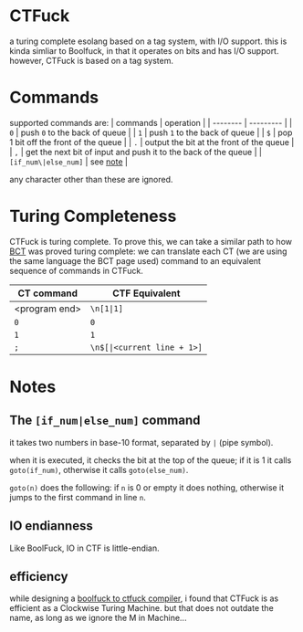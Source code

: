 # CTFuck
a turing complete esolang based on a tag system, with I/O support.
this is kinda simliar to Boolfuck, in that it operates on bits and has I/O support.
however, CTFuck is based on a tag system.

# Commands

supported commands are:
| commands | operation |
| -------- | --------- |
| `0` | push `0` to the back of queue |
| `1` | push `1` to the back of queue |
| `$` | pop 1 bit off the front of the queue |
| `.` | output the bit at the front of the queue |
| `,` | get the next bit of input and push it to the back of the queue |
| `[if_num\|else_num]` | see [note](#the-if_numelse_num-command) |

any character other than these are ignored.

# Turing Completeness
CTFuck is turing complete. To prove this, we can take a similar path to how [BCT](https://esolangs.org/wiki/Bitwise_Cyclic_Tag) was proved turing complete: we can translate each CT (we are using the same language the BCT page used) command to an equivalent sequence of commands in CTFuck.

| CT command | CTF Equivalent |
| ---------- | --------------- |
| \<program end\> | `\n[1\|1]` |
| `0` | `0` |
| `1` | `1` |
| `;` | `\n$[\|<current line + 1>]` |

# Notes
## The `[if_num|else_num]` command
it takes two numbers in base-10 format, separated by `|` (pipe symbol).

when it is executed, it checks the bit at the top of the queue;
if it is 1 it calls `goto(if_num)`, otherwise it calls `goto(else_num)`.

`goto(n)` does the following: if `n` is 0 or empty it does nothing, otherwise it jumps to the first command in line `n`.

## IO endianness
Like BoolFuck, IO in CTF is little-endian.

## efficiency

while designing a [boolfuck to ctfuck compiler](https://github.com/pro465/btcc), i found that CTFuck is as efficient as a Clockwise Turing Machine. but that does not outdate the name, as long as we ignore the M in Machine...
